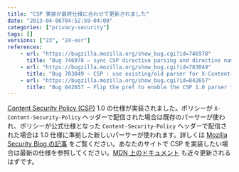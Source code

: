 ```yaml
---
title: "CSP 実装が最終仕様に合わせて更新されました"
date: "2013-04-06T04:52:59-04:00"
categories: ["privacy-security"]
tags: []
versions: ["23", "24-esr"]
references:
    - url: "https://bugzilla.mozilla.org/show_bug.cgi?id=746978"
      title: "Bug 746978 – sync CSP directive parsing and directive names with w3c CSP 1.0 spec"
    - url: "https://bugzilla.mozilla.org/show_bug.cgi?id=783049"
      title: "Bug 783049 – CSP : use existing/old parser for X-Content-Security-Policy header, new/CSP 1.0 spec compliant parser for Content-Security-Policy header"
    - url: "https://bugzilla.mozilla.org/show_bug.cgi?id=842657"
      title: "Bug 842657 – Flip the pref to enable the CSP 1.0 parser for Firefox"
---
```

[Content Security Policy (CSP)](https://developer.mozilla.org/docs/Security/CSP) 1.0 の仕様が実装されました。ポリシーが `X-Content-Security-Policy` ヘッダーで配信された場合は既存のパーサーが使われ、ポリシーが公式仕様となった `Content-Security-Policy` ヘッダーで配信された場合は 1.0 仕様に準拠した新しいパーサーが使われます。詳しくは [Mozilla Security Blog の記事](https://blog.mozilla.org/security/2013/06/11/content-security-policy-1-0-lands-in-firefox/) をご覧ください。あなたのサイトで CSP を実装したい場合は最新の仕様を参照してください。[MDN 上のドキュメント](https://developer.mozilla.org/docs/Security/CSP) も近々更新されるはずです。

